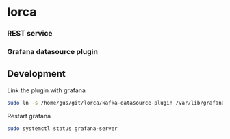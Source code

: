 # lorca

### REST service

### Grafana datasource plugin

## Development

Link the plugin with grafana

```bash
sudo ln -s /home/gus/git/lorca/kafka-datasource-plugin /var/lib/grafana/plugins/kafka-datasource-plugin
```

Restart grafana
```bash
sudo systemctl status grafana-server
```
